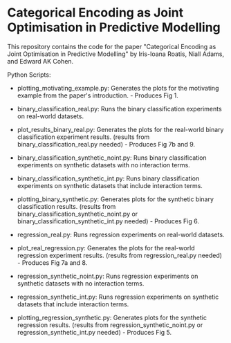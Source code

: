 # Categorical Encoding as Joint Optimisation in Predictive Modelling

This repository contains the code for the paper "Categorical Encoding as Joint Optimisation in Predictive Modelling" by Iris-Ioana Roatis, Niall Adams, and Edward AK Cohen.

Python Scripts:
- plotting_motivating_example.py: Generates the plots for the motivating example from the paper's introduction. - Produces Fig 1.


- binary_classification_real.py: Runs the binary classification experiments on real-world datasets.
- plot_results_binary_real.py: Generates the plots for the real-world binary classification experiment results. (results from binary_classification_real.py needed) - Produces Fig 7b and 9.
- binary_classification_synthetic_noint.py: Runs binary classification experiments on synthetic datasets with no interaction terms.
- binary_classification_synthetic_int.py: Runs binary classification experiments on synthetic datasets that include interaction terms.
- plotting_binary_synthetic.py: Generates plots for the synthetic binary classification results. (results from  binary_classification_synthetic_noint.py or binary_classification_synthetic_int.py needed) - Produces Fig 6.


- regression_real.py: Runs regression experiments on real-world datasets.
- plot_real_regression.py: Generates the plots for the real-world regression experiment results. (results from regression_real.py needed) - Produces Fig 7a and 8.
- regression_synthetic_noint.py: Runs regression experiments on synthetic datasets with no interaction terms.
- regression_synthetic_int.py: Runs regression experiments on synthetic datasets that include interaction terms.
- plotting_regression_synthetic.py: Generates plots for the synthetic regression results. (results from regression_synthetic_noint.py or regression_synthetic_int.py needed) - Produces Fig 5.












